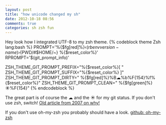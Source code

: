 ```yaml
---
layout: post
title: "how unicode changed my sh"
date: 2012-10-18 08:56
comments: true
categories: sh zsh fun
---
```


Hey look how I integrated UTF-8 to my zsh theme.
{% codeblock theme Zsh lang:bash %}
PROMPT='%{$fg[red]%}‹$(rbenv version-name)› %{$fg[yellow]%}${PWD/#$HOME/~}  %{$reset_color%}'
RPROMPT='$(git_prompt_info)'


ZSH_THEME_GIT_PROMPT_PREFIX="%{$reset_color%}[ "
ZSH_THEME_GIT_PROMPT_SUFFIX="%{$reset_color%} ]"
ZSH_THEME_GIT_PROMPT_DIRTY=" %{$fg[red]%}%B☁%b%F{154}%f%{$reset_color%}"
ZSH_THEME_GIT_PROMPT_CLEAN=" %{$fg[green]%}☀%F{154}"
{% endcodeblock %}

The great part is of course the ☁ and the ☀ for my git status.
If you don't use zsh, switch! [Old article from 2007 on why!](http://friedcpu.wordpress.com/2007/07/24/zsh-the-last-shell-youll-ever-need/)

If you don't use oh-my-zsh you probably should have a look.
[github: oh-my-zsh](https://github.com/robbyrussell/oh-my-zsh)
